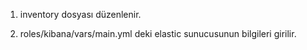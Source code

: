 1) inventory dosyası düzenlenir.

2) roles/kibana/vars/main.yml deki elastic sunucusunun bilgileri girilir.

